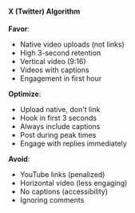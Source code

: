 #### X (Twitter) Algorithm

**Favor**:

- Native video uploads (not links)
- High 3-second retention
- Vertical video (9:16)
- Videos with captions
- Engagement in first hour

**Optimize**:

- Upload native, don't link
- Hook in first 3 seconds
- Always include captions
- Post during peak times
- Engage with replies immediately

**Avoid**:

- YouTube links (penalized)
- Horizontal video (less engaging)
- No captions (accessibility)
- Ignoring comments
